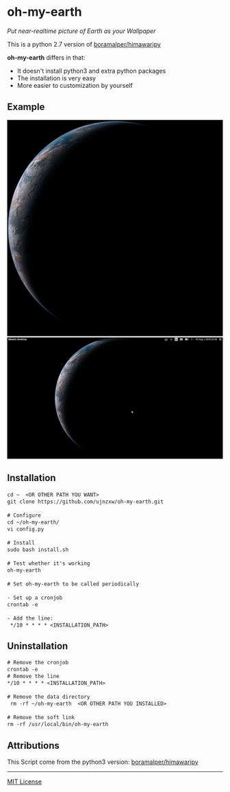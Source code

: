 # oh-my-earth

*Put near-realtime picture of Earth as your Wallpaper*

This is a python 2.7 version of [boramalper/himawaripy](https://github.com/boramalper/himawaripy)

**oh-my-earth** differs in that:

* It doesn't install python3 and extra python packages
* The installation is very easy
* More easier to customization by yourself


## Example

![Picture 1. oh-my-earth Wallpaper Example 1](https://github.com/ujnzxw/picture/blob/master/oh-my-earth-example-1.png)
![Picture 2. oh-my-earth Wallpaper Example 2](https://github.com/ujnzxw/picture/blob/master/oh-my-earth-example-2.png)

## Installation

    cd ~  <OR OTHER PATH YOU WANT>
    git clone https://github.com/ujnzxw/oh-my-earth.git

    # Configure
    cd ~/oh-my-earth/
    vi config.py

    # Install
    sudo bash install.sh

    # Test whether it's working
    oh-my-earth

    # Set oh-my-earth to be called periodically

    - Set up a cronjob
    crontab -e

    - Add the line:
     */10 * * * * <INSTALLATION_PATH>

## Uninstallation
    # Remove the cronjob
    crontab -e
    # Remove the line
    */10 * * * * <INSTALLATION_PATH>

    # Remove the data directory
     rm -rf ~/oh-my-earth  <OR OTHER PATH YOU INSTALLED>

    # Remove the soft link
    rm -rf /usr/local/bin/oh-my-earth

## Attributions
This Script come from the python3 version:
[boramalper/himawaripy](https://github.com/boramalper/himawaripy)

---
[MIT License](LICENSE)
